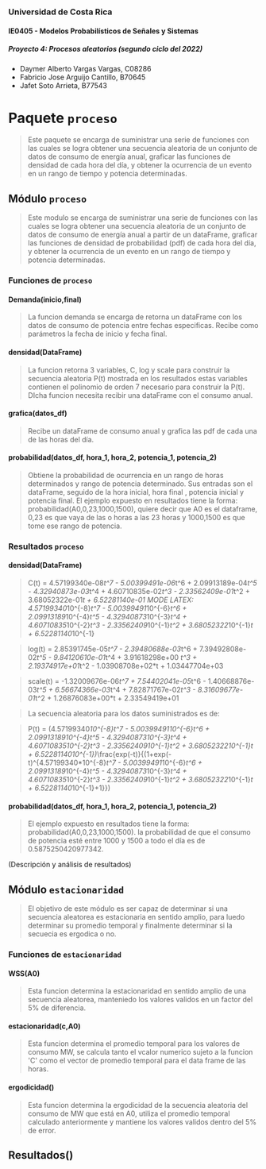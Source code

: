 ### Universidad de Costa Rica
#### IE0405 - Modelos Probabilísticos de Señales y Sistemas
##### Proyecto 4: Procesos aleatorios (segundo ciclo del 2022)

- Daymer Alberto Vargas Vargas, C08286
- Fabricio Jose Arguijo Cantillo, B70645
- Jafet Soto Arrieta, B77543

# Paquete `proceso`

> Este paquete se encarga de suministrar una serie de funciones con las cuales se logra obtener una secuencia aleatoria de un conjunto de datos de consumo de energía anual,
graficar las funciones de densidad de cada hora del día, y obtener la ocurrencia de
un evento en un rango de tiempo y potencia determinadas.

## Módulo `proceso`

> Este modulo se encarga de suministrar una serie de funciones con las cuales se logra obtener una secuencia aleatoria de un conjunto de datos de consumo de energía anual a partir de un dataFrame,
graficar las funciones de densidad de probabilidad (pdf) de cada hora del día, y obtener la ocurrencia de
un evento en un rango de tiempo y potencia determinadas.

### Funciones de `proceso`

#### Demanda(inicio,final)
> La funcion demanda se encarga de retorna un dataFrame con los datos de consumo de potencia entre fechas especificas. Recibe como parámetros la fecha de inicio y fecha final.

#### densidad(DataFrame)
> La funcion retorna 3 variables, C, log y scale para construir la secuencia aleatoria P(t) mostrada en los resultados
estas variables contienen el polinomio de orden 7 necesario para construir la P(t). DIcha funcion necesita recibir una dataFrame con el consumo anual.

#### grafica(datos_df)
> Recibe un dataFrame de consumo anual y grafica las pdf de cada una de las horas del día.

#### probabilidad(datos_df, hora_1, hora_2, potencia_1, potencia_2)
> Obtiene la probabilidad de ocurrencia en un rango de horas determinados y rango de potencia determinado. Sus entradas son el dataFrame, seguido de la hora inicial, hora final , potencia inicial y potencia final.
> El ejemplo expuesto en resultados tiene la forma: probabilidad(A0,0,23,1000,1500), quiere decir que A0 es el dataframe, 0,23 es que vaya de las o horas a las 23 horas y 1000,1500 es que tome ese rango de potencia.

### Resultados `proceso`

#### densidad(DataFrame)
> C(t) = 4.57199340e-08*t^7 - 5.00399491e-06*t^6 + 2.09913189e-04*t^5 - 4.32940873e-03*t^4 +  4.60710835e-02*t^3 - 2.33562409e-01*t^2 + 3.68052322e-01*t + 6.52281140e-01 MODE LATEX: 4.57199340*10^{-8}*t^7 - 5.00399491*10^{-6}*t^6 + 2.09913189*10^{-4}*t^5 - 4.32940873*10^{-3}*t^4 + 4.60710835*10^{-2}*t^3 - 2.33562409*10^{-1}*t^2 + 3.68052322*10^{-1}*t + 6.52281140*10^{-1}

> log(t) = 2.85391745e-05*t^7 - 2.39480688e-03*t^6 + 7.39492808e-02*t^5 - 9.84120610e-01*t^4 +
  3.91618298e+00 *t^3 + 2.19374917e+01*t^2 - 1.03908708e+02*t + 1.03447704e+03

> scale(t) = -1.32009676e-06*t^7 + 7.54402041e-05*t^6 - 1.40668876e-03*t^5 + 6.56674366e-03*t^4 + 7.82871767e-02*t^3 - 8.31609677e-01*t^2 + 1.26876083e+00*t + 2.33549419e+01

> La secuencia aleatoria para los datos suministrados es de:

> P(t) = (4.57199340*10^{-8}*t^7 - 5.00399491*10^{-6}*t^6 + 2.09913189*10^{-4}*t^5 - 4.32940873*10^{-3}*t^4 + 4.60710835*10^{-2}*t^3 - 2.33562409*10^{-1}*t^2 + 3.68052322*10^{-1}*t + 6.52281140*10^{-1})*\frac{exp(-t)}{(1+exp(-t)^{4.57199340*10^{-8}*t^7 - 5.00399491*10^{-6}*t^6 + 2.09913189*10^{-4}*t^5 - 4.32940873*10^{-3}*t^4 + 4.60710835*10^{-2}*t^3 - 2.33562409*10^{-1}*t^2 + 3.68052322*10^{-1}*t + 6.52281140*10^{-1}+1}})

#### probabilidad(datos_df, hora_1, hora_2, potencia_1, potencia_2)
> El ejemplo expuesto en resultados tiene la forma: probabilidad(A0,0,23,1000,1500).
la probabilidad de que el consumo de potencia esté entre 1000 y 1500 a todo el día es de 0.5875250420977342.

(Descripción y análisis de resultados)

## Módulo `estacionaridad`
>El objetivo de este módulo es ser capaz de determinar si una secuencia aleatorea es estacionaria en sentido amplio, para luedo determinar su promedio temporal y finalmente determinar si la secuecia es ergodica o no.

### Funciones de `estacionaridad`
#### WSS(A0)
>Esta funcion determina la estacionaridad en sentido amplio de una secuencia aleatorea, manteniedo los valores validos en un factor del 5% de diferencia.

#### estacionaridad(c,A0)
>Esta funcion determina el promedio temporal para los valores
de consumo MW, se calcula tanto el vcalor numerico sujeto a 
la funcion 'C' como el vector de promedio temporal para el
data frame de las horas.

#### ergodicidad()
>Esta funcion determina la ergodicidad de la secuencia aleatoria 
del consumo de MW que está en A0, utiliza el promedio temporal 
calculado anteriormente y mantiene los valores validos dentro
del 5% de error.

## Resultados()
>
